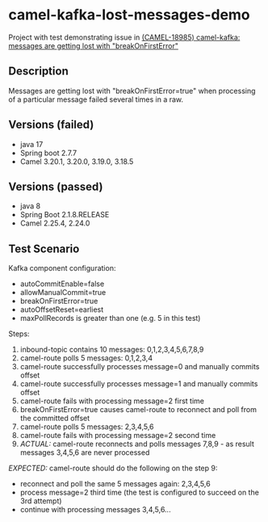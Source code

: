 # camel-kafka-lost-messages-demo

Project with test demonstrating issue in [(CAMEL-18985) camel-kafka: messages are getting lost with "breakOnFirstError"](https://issues.apache.org/jira/browse/CAMEL-18985)

## Description
Messages are getting lost with "breakOnFirstError=true" when processing of a particular message failed several times in a raw.

## Versions (failed)
* java 17
* Spring boot 2.7.7
* Camel 3.20.1, 3.20.0, 3.19.0, 3.18.5

## Versions (passed)
* java 8
* Spring Boot 2.1.8.RELEASE
* Camel 2.25.4, 2.24.0 

## Test Scenario

Kafka component configuration:
- autoCommitEnable=false
- allowManualCommit=true
- breakOnFirstError=true
- autoOffsetReset=earliest
- maxPollRecords is greater than one (e.g. 5 in this test)

Steps:
1. inbound-topic contains 10 messages: 0,1,2,3,4,5,6,7,8,9
2. camel-route polls 5 messages: 0,1,2,3,4
3. camel-route successfully processes message=0 and manually commits offset
4. camel-route successfully processes message=1 and manually commits offset
5. camel-route fails with processing message=2 first time
6. breakOnFirstError=true causes camel-route to reconnect and poll from the committed offset
7. camel-route polls 5 messages: 2,3,4,5,6
8. camel-route fails with processing message=2 second time 
9. *ACTUAL:* camel-route reconnects and polls messages 7,8,9 - as result messages 3,4,5,6 are never processed

*EXPECTED:* camel-route should do the following on the step 9:
- reconnect and poll the same 5 messages again: 2,3,4,5,6
- process message=2 third time (the test is configured to succeed on the 3rd attempt)
- continue with processing messages 3,4,5,6...